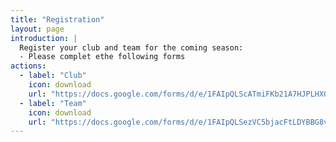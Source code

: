 ```yaml
---
title: "Registration"
layout: page
introduction: |
  Register your club and team for the coming season:
  - Please complet ethe following forms
actions:
  - label: "Club"
    icon: download
    url: "https://docs.google.com/forms/d/e/1FAIpQLScATmiFKb21A7HJPLHXO7PxWz-yCc5W9FOHl7Mvem_yOhTBRQ/viewform"
  - label: "Team"
    icon: download
    url: "https://docs.google.com/forms/d/e/1FAIpQLSezVC5bjacFtLDYBBG8v2Zf3w0vIxssV-J8G-p-syieT2zB5w/viewform"
---
```



